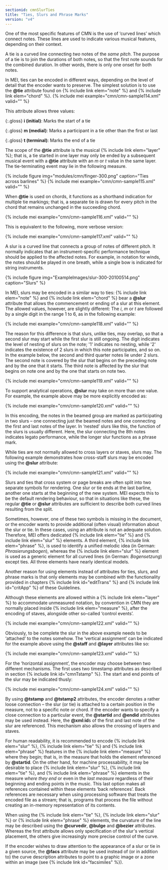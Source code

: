 ```yaml
---
sectionid: cmnSlurTies
title: "Ties, Slurs and Phrase Marks"
version: "v4"
---
```


One of the most specific features of CMN is the use of ‘curved lines’ which connect notes. These lines are used to indicate various musical features, depending on their context.

A tie is a curved line connecting *two* notes of the *same pitch*. The purpose of a tie is to join the durations of both notes, so that the first note sounds for the combined duration. In other words, there is only one onset for both notes.

In MEI, ties can be encoded in different ways, depending on the level of detail that the encoder wants to preserve. The simplest solution is to use the **@tie** attribute found on {% include link elem="note" %} and {% include link elem="chord" %}.
{% include mei example="cmn/cmn-sample114.xml" valid="" %}

This attribute allows three values:

{:.gloss}
**i (initial)**: Marks the start of a tie

{:.gloss}
**m (medial)**: Marks a participant in a tie other than the first or last

{:.gloss}
**t (terminal)**: Marks the end of a tie

The scope of the **@tie** attribute is the musical {% include link elem="layer" %}; that is, a tie started in one layer may only be ended by a subsequent musical event with a **@tie** attribute with an *m* or *t* value in the same layer. The tie-terminating event may lie in the following measure.

{% include figure img="modules/cmn/finger-300.png" caption="Ties across barlines" %}
{% include mei example="cmn/cmn-sample115.xml" valid="" %}

When **@tie** is used on chords, it functions as a shorthand indication for multiple tie markings; that is, a separate tie is drawn for every pitch in the chord that remains unchanged in the succeeding chord.

{% include mei example="cmn/cmn-sample116.xml" valid="" %}

This is equivalent to the following, more verbose version:

{% include mei example="cmn/cmn-sample117.xml" valid="" %}

A slur is a curved line that connects a group of notes of different pitch. It normally indicates that an instrument-specific performance technique should be applied to the affected notes. For example, in notation for winds, the notes should be played in one breath, while a single bow is indicated for string instruments.

{% include figure img="ExampleImages/slur-300-20100514.png" caption="Slurs" %}

In MEI, slurs may be encoded in a similar way to ties: {% include link elem="note" %} and {% include link elem="chord" %} bear a **@slur** attribute that allows the commencement or ending of a slur at this element. The allowed values, however, are slightly different: The *i*, *m* or *t* are followed by a single digit in the range 1 to 6, as in the following example:

{% include mei example="cmn/cmn-sample118.xml" valid="" %}

The reason for this difference is that slurs, unlike ties, may overlap, so that a second slur may start while the first slur is still ongoing. The digit indicates the level of nesting of slurs on the note; '1' indicates no nesting, while '2' indicates the existence of 2 slurs in which this note participates, and so on. In the example below, the second and third quarter notes lie under 2 slurs. The second note is covered by the slur that begins on the preceding note and by the one that it starts. The third note is affected by the slur that begins on note one and by the one that starts on note two.

{% include mei example="cmn/cmn-sample119.xml" valid="" %}

To support analytical operations, **@slur** may take on more than one value. For example, the example above may be more explicitly encoded as:

{% include mei example="cmn/cmn-sample120.xml" valid="" %}

In this encoding, the notes in the beamed group are marked as participating in two slurs – one connecting just the beamed notes and one connecting the first and last notes of the layer. In ‘nested’ slurs like this, the function of the slurs is usually different. Here, the slur connecting the 8th notes indicates legato performance, while the longer slur functions as a phrase mark.

While ties are not normally allowed to cross layers or staves, slurs may. The following example demonstrates how cross-staff slurs may be encoded using the **@slur** attribute:

{% include mei example="cmn/cmn-sample121.xml" valid="" %}

Slurs and ties that cross system or page breaks are often split into two separate symbols for rendering. One slur or tie ends at the last barline, another one starts at the beginning of the new system. MEI expects this to be the default rendering behaviour, so that in situations like these, the regular **@tie** or **@slur** attributes are sufficient to describe both curved lines resulting from the split.

Sometimes, however, one of these two symbols is missing in the document, or the encoder wants to provide additional (often visual) information about the slur or tie. In these cases, using an attribute is not an adequate solution. Therefore, MEI offers dedicated {% include link elem="tie" %} and {% include link elem="slur" %} elements. A third element, {% include link elem="phrase" %}, is used to identify a unified melodic idea (in German: *Phrasierungsbogen*), whereas the {% include link elem="slur" %} element is used as a generic element for all curved lines (in German: *Bogensetzung*) except ties. All three elements have nearly identical models.

Another reason for using elements instead of attributes for ties, slurs, and phrase marks is that only elements may be combined with the functionality provided in chapters {% include link id="editTrans" %} and {% include link id="critApp" %} of these Guidelines.

Although these elements are allowed within a {% include link elem="layer" %} to accommodate unmeasured notation, by convention in CMN they are normally placed inside {% include link elem="measure" %}, after the encoding of staves, alongside other so-called ‘control events’.

{% include mei example="cmn/cmn-sample122.xml" valid="" %}

Obviously, to be complete the slur in the above example needs to be ‘attached’ to the notes somehow. The ‘vertical assignment’ can be indicated for the example above using the **@staff** and **@layer** attributes like so:

{% include mei example="cmn/cmn-sample123.xml" valid="" %}

For the ‘horizontal assignment’, the encoder may choose between two different mechanisms. The first uses two timestamp attributes as described in section {% include link id="cmnTstamp" %}. The start and end points of the slur may be indicated thusly:

{% include mei example="cmn/cmn-sample124.xml" valid="" %}

By using **@tstamp** and **@tstamp2** attributes, the encoder denotes a rather loose connection – the slur (or tie) is attached to a certain position in the measure, not to a specific note or chord. If the encoder wants to specify a close connection to a particular event, the **@startid** and **@endid** attributes may be used instead. Here, the **@xml:id**s of the first and last note of the slur are referenced. This mechanism also allows the crossing of layers and staves. 

For human readability, it is recommended to encode {% include link elem="slur" %}, {% include link elem="tie" %} and {% include link elem="phrase" %} features in the {% include link elem="measure" %} where they begin; that is, in the measure that holds the element referenced by **@startid**. On the other hand, for machine processability, it may be desirable to place {% include link elem="slur" %}, {% include link elem="tie" %}, and {% include link elem="phrase" %} elements in the measure *where they end* or even in the *last measure* regardless of their beginning and ending points in the music. This last option makes all references contained within these elements ‘back references’. Back references are necessary when using processing software that treats the encoded file as a stream; that is, programs that process the file without creating an in-memory representation of its contents.

When using the {% include link elem="tie" %}, {% include link elem="slur" %} or {% include link elem="phrase" %} elements, the curvature of the line may be described using the **@curvedir**, **@bulge** and **@bezier** attributes. Whereas the first attribute allows only specification of the slur's vertical placement, the others give increasingly more precise control of the curve.

If the encoder wishes to draw attention to the appearance of a slur or tie in a given source, the **@facs** attribute may be used instead of (or in addition to) the curve description attributes to point to a graphic image or a zone within an image (see {% include link id="facsimiles" %}).
